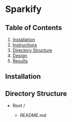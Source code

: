 # Sparkify

## Table of Contents

1. [Installation](#installation)
2. [Instructions](#instructions)
3. [Directory Structure](#directoryStructure)
4. [Design](#design)
5. [Results](#results)

## Installation <a name="installation"></a>

## Directory Structure <a name="directoryStructure"></a>

- Root /

    - README.md  
